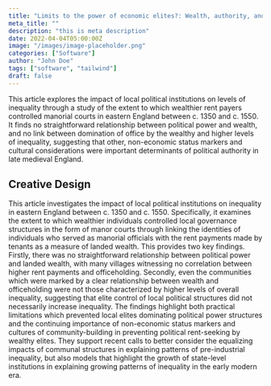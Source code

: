 ```yaml
---
title: "Limits to the power of economic elites?: Wealth, authority, and inequality in eastern English villages, c. 1350–c. 1550"
meta_title: ""
description: "this is meta description"
date: 2022-04-04T05:00:00Z
image: "/images/image-placeholder.png"
categories: ["Software"]
author: "John Doe"
tags: ["software", "tailwind"]
draft: false
---
```


This article explores the impact of local political institutions on levels of inequality through a study of the extent to which wealthier rent payers controlled manorial courts in eastern England between c. 1350 and c. 1550. It finds no straightforward relationship between political power and wealth, and no link between domination of office by the wealthy and higher levels of inequality, suggesting that other, non-economic status markers and cultural considerations were important determinants of political authority in late medieval England.

## Creative Design

This article investigates the impact of local political institutions on inequality in eastern England between c. 1350 and c. 1550. Specifically, it examines the extent to which wealthier individuals controlled local governance structures in the form of manor courts through linking the identities of individuals who served as manorial officials with the rent payments made by tenants as a measure of landed wealth. This provides two key findings. Firstly, there was no straightforward relationship between political power and landed wealth, with many villages witnessing no correlation between higher rent payments and officeholding. Secondly, even the communities which were marked by a clear relationship between wealth and officeholding were not those characterized by higher levels of overall inequality, suggesting that elite control of local political structures did not necessarily increase inequality. The findings highlight both practical limitations which prevented local elites dominating political power structures and the continuing importance of non-economic status markers and cultures of community-building in preventing political rent-seeking by wealthy elites. They support recent calls to better consider the equalizing impacts of communal structures in explaining patterns of pre-industrial inequality, but also models that highlight the growth of state-level institutions in explaining growing patterns of inequality in the early modern era.

